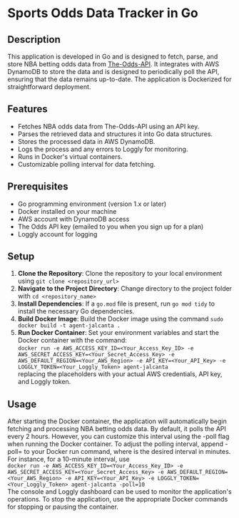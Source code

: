 # Sports Odds Data Tracker in Go

## Description
This application is developed in Go and is designed to fetch, parse, and store NBA betting odds data from [The-Odds-API](https://the-odds-api.com/). It integrates with AWS DynamoDB to store the data and is designed to periodically poll the API, ensuring that the data remains up-to-date. The application is Dockerized for straightforward deployment.

## Features
- Fetches NBA odds data from The-Odds-API using an API key.
- Parses the retrieved data and structures it into Go data structures.
- Stores the processed data in AWS DynamoDB.
- Logs the process and any errors to Loggly for monitoring.
- Runs in Docker's virtual containers. 
- Customizable polling interval for data fetching.

## Prerequisites
- Go programming environment (version 1.x or later)
- Docker installed on your machine
- AWS account with DynamoDB access
- The Odds API key (emailed to you when you sign up for a plan)
- Loggly account for logging

## Setup
1. **Clone the Repository**: Clone the repository to your local environment using `git clone <repository_url>`
2. **Navigate to the Project Directory**: Change directory to the project folder with `cd <repository_name>`
3. **Install Dependencies**: If a `go.mod` file is present, run `go mod tidy` to install the necessary Go dependencies.
4. **Build Docker Image**: Build the Docker image using the command `sudo docker build -t agent-jalcanta .`
5. **Run Docker Container**: Set your environment variables and start the Docker container with the command: <br>`docker run -e AWS_ACCESS_KEY_ID=<Your_Access_Key_ID> -e AWS_SECRET_ACCESS_KEY=<Your_Secret_Access_Key> -e AWS_DEFAULT_REGION=<Your_AWS_Region> -e API_KEY=<Your_API_Key> -e LOGGLY_TOKEN=<Your_Loggly_Token> agent-jalcanta` <br>replacing the placeholders with your actual AWS credentials, API key, and Loggly token.

## Usage
After starting the Docker container, the application will automatically begin fetching and processing NBA betting odds data. By default, it polls the API every 2 hours. However, you can customize this interval using the -poll flag when running the Docker container. To adjust the polling interval, append -poll=<minutes> to your Docker run command, where <minutes> is the desired interval in minutes. For instance, for a 10-minute interval, use<br>`docker run -e AWS_ACCESS_KEY_ID=<Your_Access_Key_ID> -e AWS_SECRET_ACCESS_KEY=<Your_Secret_Access_Key> -e AWS_DEFAULT_REGION=<Your_AWS_Region> -e API_KEY=<Your_API_Key> -e LOGGLY_TOKEN=<Your_Loggly_Token> agent-jalcanta -poll=10` <br>The console and Loggly dashboard can be used to monitor the application's operations. To stop the application, use the appropriate Docker commands for stopping or pausing the container.
